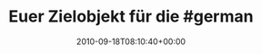 ---
retweeted: false
source: <a href="http://twitter.com/download/android" rel="nofollow">Twitter for Android</a>
entities:
  hashtags:
  - text: germanyrb
    indices:
    - '24'
    - '34'
  symbols: []
  user_mentions: []
  urls: []
display_text_range:
- '0'
- '62'
favorite_count: '0'
id_str: '24832625720'
truncated: false
retweet_count: '1'
id: '24832625720'
created_at: Sat Sep 18 08:10:40 +0000 2010
favorited: false
full_text: 'Euer Zielobjekt für die #germanyrb : http://twitpic.com/2pjt7f'
lang: de
tags:
- germanyrb
- pesos:twitter
date: '2010-09-18T08:10:40+00:00'
src: https://twitter.com/bascht/status/24832625720
original_url: https://twitter.com/bascht/status/24832625720
type: twitter_tweet
text: 'Euer Zielobjekt für die #germanyrb : http://twitpic.com/2pjt7f'
title: 'Euer Zielobjekt für die #german'

---